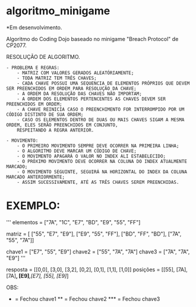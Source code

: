 # algoritmo_minigame
*Em desenvolvimento.

Algoritmo do Coding Dojo baseado no minigame "Breach Protocol" de CP2077.

RESOLUÇÃO DE ALGORITMO.

	- PROBLEMA E REGRAS:
		- MATRIZ COM VALORES GERADOS ALEATÓRIAMENTE;
		- TODA MATRIZ TEM TRÊS CHAVES;
		- CADA CHAVE POSSUI UMA SEQUENCIA DE ELEMENTOS PRÓPRIOS QUE DEVEM SER PREENCHIDOS EM ORDEM PARA RESOLUÇÃO DA CHAVE;
		- A ORDEM DA RESOLUÇÃO DAS CHAVES NÃO IMPORTAM;
		- A ORDEM DOS ELEMENTOS PERTENCENTES AS CHAVES DEVEM SER PREENCHIDOS EM ORDEM;
		- A CHAVE REINICIA CASO O PREENCHIMENTO FOR INTERROMPIDO POR UM CÓDIGO DISTINTO DE SUA ORDEM;
		- CASO OS ELEMENTOS DENTRO DE DUAS OU MAIS CHAVES SIGAM A MESMA ORDEM, ELES SERÃO PREENCHIDOS EM CONJUNTO,
		RESPEITANDO A REGRA ANTERIOR.
	
	- MOVIMENTO:
		- O PRIMEIRO MOVIMENTO SEMPRE DEVE OCORRER NA PRIMEIRA LINHA;
		- O ALGORITMO DEVE MARCAR UM CÓDIGO DE CHAVE;
		- O MOVIMENTO APAGARÁ O VALOR NO INDEX ALI ESTABELECIDO;
		- O PRÓXIMO MOVIMENTO DEVE OCORRER NA COLUNA DO INDEX ATUALMENTE MARCADO;
		- O MOVIMENTO SEGUINTE, SEGUIRÁ NA HORIZONTAL DO INDEX DA COLUNA MARCADO ANTERIORMENTE;
		- ASSIM SUCESSIVAMENTE, ATÉ AS TRÊS CHAVES SEREM PREENCHIDAS.
    
# EXEMPLO:


'''
elementos = ["7A", "1C", "E7", "BD", "E9", "55", "FF"]

matriz = [
	["55", "E7", "E9"],
	["E9", "55", "FF"],
	["BD", "FF", "BD"],
	["7A", "55", "7A"]]
	
chave1 = ["E7", "55", "E9"]
chave2 = ["55", "7A", "7A"]
chave3 = ["7A", "7A", "E9"]
'''

resposta = [[0,0], [3,0], [3,2], [0,2], [0,1], [1,1], [1,0]]
posições   = [[55], [7A], [7A]**, [E9]***,[E7], [55], [E9]*]

OBS:
* = Fechou chave1
** = Fechou chave2
*** = Fechou chave3
